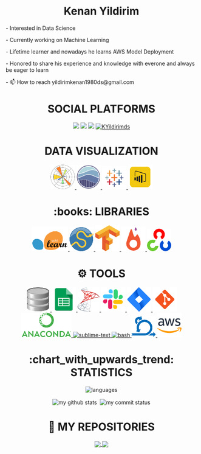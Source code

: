 <div> <h1 align="center"> Kenan Yildirim </h1> </div>
<p>- Interested in Data Science </p>
<p>- Currently working on Machine Learning </p>
<p>- Lifetime learner and nowadays he learns AWS Model Deployment </p>
<p>- Honored to share his experience and knowledge with everone and always be eager to learn </p>
<p>- 📫 How to reach yildirimkenan1980ds@gmail.com</p>

<div> <h1 align="center"> SOCIAL PLATFORMS </h1> 
<p align="center">
<a href="https://www.linkedin.com/in/kenan-yildirim-34331420b/"/><img src="https://img.shields.io/badge/linkedin-%230077B5.svg?&style=for-the-badge&logo=linkedin&logoColor=white" /></a>
<a href="mailto:yildirimkenan1980ds@gmail"><img src="https://img.shields.io/badge/gmail-f1f2f6.svg?&style=for-the-badge&logo=gmail&logoColor=red" /></a>
<a href="https://www.kaggle.com/kenanyildirim"><img src="https://img.shields.io/badge/%20-medium-black?&style=for-the-badge&logoColor=white" /></a>
<a href="#"><img src="https://komarev.com/ghpvc/?username=KYildirimds" alt="KYildirimds" height="28"/></a>
</p></div>

<div align="center"> <h1 align="center"> DATA VISUALIZATION </h1> </div>
<p align="center">
<a href="#" target="_blank"> <img src="https://github.com/KYildirimds/KYildirimds/blob/main/icons/pngegg%20(1).png"/> </a> 
<a href="#" target="_blank"> <img src="https://github.com/KYildirimds/KYildirimds/blob/main/icons/seaborn.png" height="64"/> </a>    
<a href="#" target="_blank"> <img src="https://github.com/KYildirimds/KYildirimds/blob/main/icons/pngegg%20(22).png"/> </a>  
<a href="#" target="_blank"> <img src="https://github.com/KYildirimds/KYildirimds/blob/main/icons/pngegg%20(24).png"/> </a>   
  
<div align="center"> <h1 align="center">:books: LIBRARIES </h1> </div>
<p align="center">
<a href="#" target="_blank"> <img src="https://github.com/KYildirimds/KYildirimds/blob/main/icons/pngegg%20(20).png"/> </a>   
<a href="#" target="_blank"> <img src="https://github.com/KYildirimds/KYildirimds/blob/main/icons/pngegg%20(2).png"/> </a>                                                     
<a href="#" target="_blank"> <img src="https://github.com/KYildirimds/KYildirimds/blob/main/icons/pngegg%20(4).png"/> </a> 
<a href="#" target="_blank"> <img src="https://github.com/KYildirimds/KYildirimds/blob/main/icons/pngegg%20(10).png"/> </a>
<a href="#" target="_blank"> <img src="https://github.com/KYildirimds/KYildirimds/blob/main/icons/pngegg%20(17).png"/> </a>  
</p>

<div align="center"> <h1 align="center"> ⚙ TOOLS </h1> </div>
<p align="center">
<a href="#" target="_blank"> <img src="https://github.com/KYildirimds/KYildirimds/blob/main/icons/pngegg%20(5).png"/> </a> 
<a href="#" target="_blank"> <img src="https://github.com/KYildirimds/KYildirimds/blob/main/icons/pngegg%20(12).png"/> </a>  
<a href="#" target="_blank"> <img src="https://github.com/KYildirimds/KYildirimds/blob/main/icons/pngegg%20(18).png"/> </a>  
<a href="#" target="_blank"> <img src="https://github.com/KYildirimds/KYildirimds/blob/main/icons/icons8-slack-new-64.png"/> </a>                                                
<a href="#" target="_blank"> <img src="https://github.com/KYildirimds/KYildirimds/blob/main/icons/icons8-jira-64.png"/> </a>                  
<a href="#" target="_blank"> <img src="https://github.com/KYildirimds/KYildirimds/blob/main/icons/icons8-git-64.png"/> </a>
<a href="#" target="_blank"> <img src="https://github.com/KYildirimds/KYildirimds/blob/main/icons/pngegg%20(21).png"/> </a>
<a href="#" target="_blank"> <img src="https://cdn.icon-icons.com/icons2/1381/PNG/512/sublimetext_94866.png" alt="sublime-text" height="64"/> </a>
<a href="#" target="_blank"> <img src="https://www.vectorlogo.zone/logos/gnu_bash/gnu_bash-icon.svg" alt="bash" height="64"/> </a>
<a href="#" target="_blank"> <img src="https://github.com/KYildirimds/KYildirimds/blob/main/icons/pngegg%20(7).png"/> </a>  
<a href="#" target="_blank"> <img src="https://github.com/KYildirimds/KYildirimds/blob/main/icons/icons8-amazon-web-services-64.png"/> </a>                                       <div>                                                                                                                                                                             
  <div align="center"> <h1 align="center"> :chart_with_upwards_trend: STATISTICS </h1> </div>

</p align="center">
<p align="center"><img align="center" src="https://github-readme-stats.vercel.app/api/top-langs/?username=KYildirimds&theme=algolia&layout=compact" alt="languages" width="50%" >
</p>
<p align="center">
<img align="center" src="https://github-readme-stats.vercel.app/api?username=KYildirimds&count_private=true&theme=algolia&show_icons=true&hide_border=true" alt="my github stats" width="48%"/>&nbsp;
<img align="center" src="https://github-readme-streak-stats.herokuapp.com/?user=KYildirimds&theme=algolia" alt="my commit status" width="48.2%"/>
</p>

<div align="center"> <h1 align="center"> 💾 MY REPOSITORIES  </h1> </div>
<p align="center">
<a href="https://github.com/KYildirimds/Data-Analysis">
  <img align="center" src="https://github-readme-stats.vercel.app/api/pin/?username=KYildirimds&repo=Data-Analysis&theme=algolia" />
</a>

<a href="https://github.com/KYildirimds/Machine-Learning">
  <img align="center" src="https://github-readme-stats.vercel.app/api/pin/?username=KYildirimds&repo=Machine-Learning&theme=algolia" />
</a>
</p>
  
